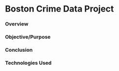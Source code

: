 # Boston Crime Data Project

### Overview



### Objective/Purpose


### Conclusion


### Technologies Used
